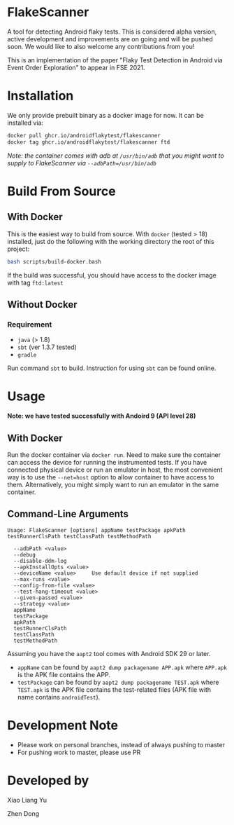 FlakeScanner
===

A tool for detecting Android flaky tests. This is considered alpha version, active development and improvements are on going and will be pushed soon. We would like to also welcome any contributions from you!

This is an implementation of the paper "Flaky Test Detection in Android via Event Order Exploration" to appear in FSE 2021.

Installation
===

We only provide prebuilt binary as a docker image for now. It can be installed via:
```Bash
docker pull ghcr.io/androidflakytest/flakescanner
docker tag ghcr.io/androidflakytest/flakescanner ftd
```

*Note: the container comes with adb at `/usr/bin/adb` that you might want to supply to FlakeScanner via `--adbPath=/usr/bin/adb`*

Build From Source
===

With Docker
---
This is the easiest way to build from source. With `docker` (tested > 18) installed, just do the following with the working directory the root of this project:
```Bash
bash scripts/build-docker.bash
```
If the build was successful, you should have access to the docker image with tag `ftd:latest`

Without Docker
---

### Requirement
- `java` (> 1.8)
- `sbt` (ver 1.3.7 tested)
- `gradle`

Run command `sbt` to build. Instruction for using `sbt` can be found online.

Usage
===

**Note: we have tested successfully with Andoird 9 (API level 28)**

With Docker
---

Run the docker container via `docker run`. Need to make sure the container can access the device for running the instrumented tests. If you have connected physical device or run an emulator in host, the most convenient way is to use the `--net=host` option to allow container to have access to them. Alternatively, you might simply want to run an emulator in the same container.

Command-Line Arguments
---
```
Usage: FlakeScanner [options] appName testPackage apkPath testRunnerClsPath testClassPath testMethodPath

  --adbPath <value>
  --debug
  --disable-ddm-log
  --apkInstallOpts <value>
  --deviceName <value>     Use default device if not supplied
  --max-runs <value>
  --config-from-file <value>
  --test-hang-timeout <value>
  --given-passed <value>
  --strategy <value>
  appName
  testPackage
  apkPath
  testRunnerClsPath
  testClassPath
  testMethodPath
```

Assuming you have the `aapt2` tool comes with Android SDK 29 or later.
- `appName` can be found by `aapt2 dump packagename APP.apk` where `APP.apk` is the APK file contains the APP.
- `testPackage` can be found by `aapt2 dump packagename TEST.apk` where `TEST.apk` is the APK file contains the test-related files (APK file with name contains `androidTest`).

Development Note
===
- Please work on personal branches, instead of always pushing to master
- For pushing work to master, please use PR

Developed by
===
Xiao Liang Yu

Zhen Dong
